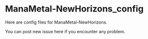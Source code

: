 # ManaMetal-NewHorizons_config

Here are config files for ManaMetal-NewHorizons.

You can post new issue here if you encounter any problem.
